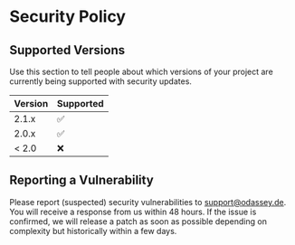 # Security Policy

## Supported Versions

Use this section to tell people about which versions of your project are
currently being supported with security updates.

| Version | Supported          |
| ------- | ------------------ |
| 2.1.x   | :white_check_mark: |
| 2.0.x   | :white_check_mark: |
| < 2.0   | :x:                |

## Reporting a Vulnerability

Please report (suspected) security vulnerabilities to support@odassey.de. You will receive a response from us within 48 hours. If the issue is confirmed, we will release a patch as soon as possible depending on complexity but historically within a few days.
